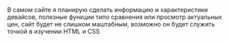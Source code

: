 В самом сайте я планирую сделать информацию и характеристики девайсов, полезные функции типо сравнения или просмотр актуальных цен, сайт будет не слишком маштабным, возможно он будет служить точкой в изучении HTML и CSS
